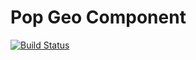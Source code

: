 Pop Geo Component
=================

[![Build Status](https://travis-ci.org/popphp/pop-geo.svg?branch=master)](https://travis-ci.org/popphp/pop-geo)
